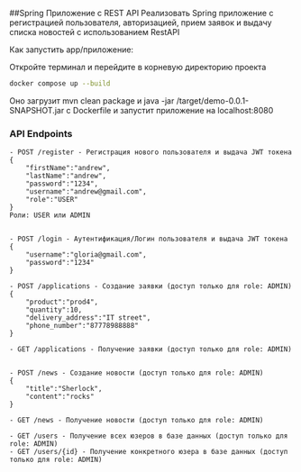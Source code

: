 ##Spring Приложение с REST API
Реализовать Spring приложение с регистрацией пользователя, авторизацией, прием заявок и выдачу списка новостей с использованием RestAPI


Как запустить app/приложение:

Откройте терминал и перейдите в корневую директорию проекта
```bash
docker compose up --build 
```
Оно загрузит mvn clean package и java -jar /target/demo-0.0.1-SNAPSHOT.jar с Dockerfile
и запустит приложение на localhost:8080


### API Endpoints

```plaintext
- POST /register - Регистрация нового пользователя и выдача JWT токена {
	"firstName":"andrew",
	"lastName":"andrew",
	"password":"1234",
	"username":"andrew@gmail.com",
	"role":"USER"
}
Роли: USER или ADMIN


- POST /login - Аутентификация/Логин пользователя и выдача JWT токена
{
	"username":"gloria@gmail.com",
	"password":"1234"
}

- POST /applications - Создание заявки (доступ только для role: ADMIN)
{
	"product":"prod4",
	"quantity":10,
	"delivery_address":"IT street",
	"phone_number":"87778988888"
}

- GET /applications - Получение заявки (доступ только для role: ADMIN)


- POST /news - Создание новости (доступ только для role: ADMIN)
{
	"title":"Sherlock",
	"content":"rocks"
}

- GET /news - Получение новости (доступ только для role: ADMIN)

- GET /users - Получение всех юзеров в базе данных (доступ только для role: ADMIN)
- GET /users/{id} - Получение конкретного юзера в базе данных (доступ только для role: ADMIN)
```
